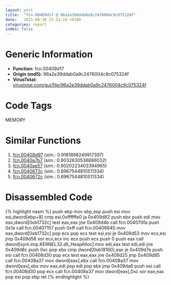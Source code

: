 ```yaml
---
layout: post
title:  "fcn.00409d17 @ 96a2e39ddab0a9c2476004c9c075324f"
date:   2021-08-30 15:52:19 +0300
categories: report
index: false
---
```


# Generic Information
- **Function:** fcn.00409d17
- **Origin (md5):** 96a2e39ddab0a9c2476004c9c075324f
- **VirusTotal:** [virustotal.com/gui/file/96a2e39ddab0a9c2476004c9c075324f][virustotal_ref]

# Code Tags
<span class="tag" id="MEMORY">MEMORY</span>


# Similar Functions

1. [fcn.00409d97][similar_1_ref] (sim.: 0.9181898249917397)
2. [fcn.0040a7b7][similar_2_ref] (sim.: 0.9032630536886032)
3. [fcn.0040ae57][similar_3_ref] (sim.: 0.9020223403394965)
4. [fcn.0040672c][similar_4_ref] (sim.: 0.8967544810511334)
5. [fcn.0040672c][similar_5_ref] (sim.: 0.8967544810511334)


# Disassembled Code

{% highlight nasm %}
push ebp
mov ebp,esp
push esi
mov esi,dword[ebp+8]
cmp esi,0xffffffe0
ja 0x409d92
push ebx
push edi
mov eax,dword[0xb1732c]
test eax,eax
jne 0x409d4b
call fcn.004070fa
push 0x1e
call fcn.00407157
push 0xff
call fcn.00406845
mov eax,dword[0xb1732c]
pop ecx
pop ecx
test esi,esi
je 0x409d53
mov ecx,esi
jmp 0x409d56
xor ecx,ecx
inc ecx
push ecx
push 0
push eax
call dword[sym.imp.KERNEL32.dll_HeapAlloc]
mov edi,eax
test edi,edi
jne 0x409d8c
push 0xc
pop ebx
cmp dword[0xb18160],eax
je 0x409d7e
push esi
call fcn.00408d30
pop ecx
test eax,eax
jne 0x409d25
jmp 0x409d85
call fcn.00408a37
mov dword[eax],ebx
call fcn.00408a37
mov dword[eax],ebx
mov eax,edi
pop edi
pop ebx
jmp 0x409da6
push esi
call fcn.00408d30
pop ecx
call fcn.00408a37
mov dword[eax],0xc
xor eax,eax
pop esi
pop ebp
ret 
{% endhighlight %}


[similar_1_ref]: /report/fcn.00409d97@4aa6e2e3275eb009378708b594583f2c
[similar_2_ref]: /report/fcn.0040a7b7@77717b0243ef40f58615132b9a9cda50
[similar_3_ref]: /report/fcn.0040ae57@513a8bfcd5da1a9aee6dd942ecac565e
[similar_4_ref]: /report/fcn.0040672c@c299206e1e94de2392d4dd9464d03d54
[similar_5_ref]: /report/fcn.0040672c@cf24673e33ae4ffdfd25b8d84595d994
[virustotal_ref]: https://www.virustotal.com/gui/file/96a2e39ddab0a9c2476004c9c075324f